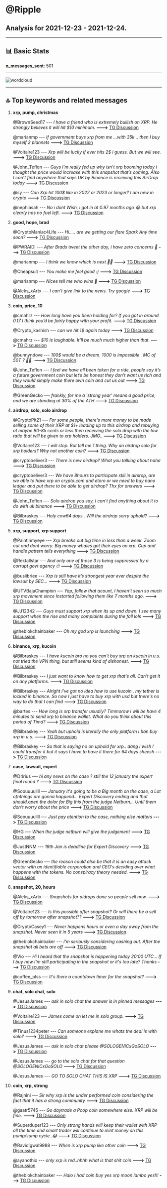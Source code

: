 # **@Ripple**
 ## Analysis for **2021-12-23** - **2021-12-24**.

---

## 📊 **Basic Stats**

**n_messages_sent**: 501

---
![wordcloud](Ripple_1Days_wordcloud.png)

---


## 🔝 **Top keywords and related messages**

1. **xrp, pump, christmas**

    @BrownSeed17 --- *I have a friend who is extremely bullish on XRP. He strongly believes it will hit $10 minimum.* **--->** [TG Discussion](https://t.me/Ripple/3028962)

    @marianmp --- *If government buys xrp from me ...with 35k .. then I buy myself 2 plannets* **--->** [TG Discussion](https://t.me/Ripple/3028104)

    @Voltaire123 --- *Xrp will be lucky if ever hits 2$ i guess. But we will see.* **--->** [TG Discussion](https://t.me/Ripple/3029061)

    @John_Teflon --- *Guys I’m really fed up why isn’t xrp booming today I thought the price would increase with this snapshot that’s coming. Also I can’t find anywhere that says UK by Binance is receiving this AirDrop today* **--->** [TG Discussion](https://t.me/Ripple/3028867)

    @sy --- *Can Xrp hit 100$ like in 2022 or 2023 or longer? I am new in crypto* **--->** [TG Discussion](https://t.me/Ripple/3028087)

    @nephiasah --- *No i dont Wish, i got in at 0.97 months ago 😂 but xrp clearly has no fuel left.* **--->** [TG Discussion](https://t.me/Ripple/3029417)

2. **good, hope, brad**

    @CryptoManiac4Life --- *Hi….. are we getting our flare Spark Any time soon?* **--->** [TG Discussion](https://t.me/Ripple/3028181)

    @PWRAIDI --- *After Brads tweet the other day, i have zero concerns 🎉* **--->** [TG Discussion](https://t.me/Ripple/3029112)

    @marianmp --- *I think we know which is next 🤣🤣* **--->** [TG Discussion](https://t.me/Ripple/3028494)

    @Cheapsuit --- *You make me feel good :)* **--->** [TG Discussion](https://t.me/Ripple/3029291)

    @marianmp --- *Nicee tell me who wins 🤠* **--->** [TG Discussion](https://t.me/Ripple/3028157)

    @Aleks_xArtx --- *I can’t give link to the news. Try google* **--->** [TG Discussion](https://t.me/Ripple/3029120)

3. **coin, price, 10**

    @cmahrz --- *How long have you been holding for? If you got in around 0.17 I think you’d be fairly happy with your profit.* **--->** [TG Discussion](https://t.me/Ripple/3028900)

    @Crypto_kashish --- *can we hit 1$ again today* **--->** [TG Discussion](https://t.me/Ripple/3029336)

    @cmahrz --- *$10 is laughable. It’ll be much much higher than that.* **--->** [TG Discussion](https://t.me/Ripple/3028976)

    @bunnyndove --- *100$ would be a dream.   1000 is impossible .  MC of 50T ? 🤯😂.* **--->** [TG Discussion](https://t.me/Ripple/3028040)

    @John_Teflon --- *I feel we have all been taken for a ride, people say it’s a future government coin but let’s be honest they don’t want us rich and they would simply make there own coin and cut us out* **--->** [TG Discussion](https://t.me/Ripple/3028875)

    @GreenGecko --- *frankly, for me a 'strong year' means a good price, and we are standing at 30% of the ATH* **--->** [TG Discussion](https://t.me/Ripple/3028950)

4. **airdrop, solo, solo airdrop**

    @CryptoPit21 --- *For some people, there's more money to be made selling some of their XRP at $1+ leading up to this airdrop and rebuying at maybe 80-85 cents or less then receiving the solo drop with the low ratio that will be given to xrp holders. JMO..* **--->** [TG Discussion](https://t.me/Ripple/3029518)

    @Voltaire123 --- *I will stop. But tell me 1 thing. Why an airdrop solo for xrp holders? Why not another coin?* **--->** [TG Discussion](https://t.me/Ripple/3029242)

    @cryptobeliver3 --- *There is new airdrop? What you talking about haha* **--->** [TG Discussion](https://t.me/Ripple/3029106)

    @cryptobeliver3 --- *We have 8hours to participate still in airsrop, are we able to have xrp on crypto.com and etoro or we need to buy nano ledger and put there to be able to get airdrop? Thx for answers* **--->** [TG Discussion](https://t.me/Ripple/3029165)

    @John_Teflon --- *Solo airdrop you say, I can’t find anything about it to do with uk binance* **--->** [TG Discussion](https://t.me/Ripple/3028897)

    @Bilbraskey --- *Holy cow64 days.. Will the airdrop sorry uphold?* **--->** [TG Discussion](https://t.me/Ripple/3028759)

5. **xrp, support, xrp support**

    @Paintinmyeye --- *Xrp breaks out big time in less than a week. Zoom out and dont worry. Big money whales got their eyes on xrp. Cup and handle pattern tells everything* **--->** [TG Discussion](https://t.me/Ripple/3029342)

    @Rektallstar --- *And only one of those 3 is being suppressed by a corrupt govt agency 🙄* **--->** [TG Discussion](https://t.me/Ripple/3028923)

    @busiibriee --- *Xrp is still have it’s strongest year ever despite the lawsuit by SEC…* **--->** [TG Discussion](https://t.me/Ripple/3028948)

    @UTVBajaChampion --- *Yap, follow that acount, I haven’t seen so much xrp movement since Instarted following them like 7 months ago.* **--->** [TG Discussion](https://t.me/Ripple/3029460)

    @JJ12342 --- *Guys must support xrp when its up and down. I see many support when the rise and many complaints during the fall lols* **--->** [TG Discussion](https://t.me/Ripple/3029029)

    @theblokchainbaker --- *Oh my god xrp is launching* **--->** [TG Discussion](https://t.me/Ripple/3027965)

6. **binance, xrp, kucoin**

    @Bilbraskey --- *I have kucoin bro no you can't buy xrp on kucoin in u.s. not tried the VPN thing, but still seems kind of dishonest.* **--->** [TG Discussion](https://t.me/Ripple/3028748)

    @Bilbraskey --- *I just want to know how to get xrp that's all.  Can't get it on any platforms.* **--->** [TG Discussion](https://t.me/Ripple/3028265)

    @Bilbraskey --- *Alright I've got no idea how to use kucoin.. my tether is locked in binance. So now I just have to buy xrp with usd but there's no way to do that I can find* **--->** [TG Discussion](https://t.me/Ripple/3028374)

    @bartes --- *How long is xrp transfer usually? Timmorow i will be have 4 minutes to send xrp to binance wallet. What do you think about this period of Timd?* **--->** [TG Discussion](https://t.me/Ripple/3028812)

    @Bilbraskey --- *Yeah but uphold is literally the only platform I ban buy xrp in u.s.* **--->** [TG Discussion](https://t.me/Ripple/3028777)

    @Bilbraskey --- *So that is saying no on uphold for xrp.. dang I wish I could transfer it but it says I have to have it there for 64 days sheesh* **--->** [TG Discussion](https://t.me/Ripple/3028769)

7. **case, lawsuit, expert**

    @D4rius --- *hi any news on the case ? still the 12 january the expert final round ?* **--->** [TG Discussion](https://t.me/Ripple/3029267)

    @Soouuuullll --- *January it's going to be a Big month on the case, a Lot ofnthings are gonna happend... Expert Discovery ending and that should.open the dolor for Big this from the judge Netburn... Until them don't worry about the price* **--->** [TG Discussion](https://t.me/Ripple/3029511)

    @Soouuuullll --- *Just pay atention to the case, nothing else matters* **--->** [TG Discussion](https://t.me/Ripple/3029506)

    @HG --- *When the judge netburn will give the judgement* **--->** [TG Discussion](https://t.me/Ripple/3029323)

    @JustNNM --- *19th Jan is deadline for Expert Discovery* **--->** [TG Discussion](https://t.me/Ripple/3029272)

    @GreenGecko --- *the reason could also be that it is an easy attack vector with an identifiable corporation and CEO's deciding over what happens with the tokens. No conspiracy theory needed.* **--->** [TG Discussion](https://t.me/Ripple/3028949)

8. **snapshot, 20, hours**

    @Aleks_xArtx --- *Snapshots for aidrops done so people sell now.* **--->** [TG Discussion](https://t.me/Ripple/3029099)

    @Voltaire123 --- *Is this possible after snapshot? Or will there be a sell off by tomorrow after snapshot??* **--->** [TG Discussion](https://t.me/Ripple/3028731)

    @CryptoCasey1 --- *Never happens hours or even a day away from the snapshot. Never seen it in 5 years* **--->** [TG Discussion](https://t.me/Ripple/3029520)

    @theblokchainbaker --- *I'm seriously considering cashing out. After the snapshot all bets are off* **--->** [TG Discussion](https://t.me/Ripple/3027969)

    @Vio --- *Hi I heard that the snapshot is happening today 20:00 UTC... If I buy now I'm still participating in the snapshot or it's too late? Thanks* **--->** [TG Discussion](https://t.me/Ripple/3028988)

    @coffee_plss --- *It's there a countdown timer for the snapshot?* **--->** [TG Discussion](https://t.me/Ripple/3029517)

9. **chat, solo chat, solo**

    @JesusJames --- *ask in solo chat the answer is in pinned messages* **--->** [TG Discussion](https://t.me/Ripple/3028764)

    @Voltaire123 --- *James come on let me in solo group.* **--->** [TG Discussion](https://t.me/Ripple/3029239)

    @Tinus1234peter --- *Can someone explane me whats the deal is with solo?* **--->** [TG Discussion](https://t.me/Ripple/3029117)

    @JesusJames --- *ask in solo chat please  @SOLOGENICxGoSOLO* **--->** [TG Discussion](https://t.me/Ripple/3029486)

    @JesusJames --- *go to the solo chat for that question   @SOLOGENICxGoSOLO* **--->** [TG Discussion](https://t.me/Ripple/3029364)

    @JesusJames --- *GO TO SOLO CHAT THIS IS XRP* **--->** [TG Discussion](https://t.me/Ripple/3028732)

10. **coin, xrp, strong**

    @Rajnini --- *Sir why xrp is the under performed coin considering the fact that it has a strong community* **--->** [TG Discussion](https://t.me/Ripple/3029546)

    @gaatr5745 --- *Go daytrade a Poop coin somewhere else. XRP will be fine.* **--->** [TG Discussion](https://t.me/Ripple/3029420)

    @Superduper123 --- *Only strong hands will keep their wallet with XRP all the time and smart trader will continue to mint money on this pump/sump cycle..😂* **--->** [TG Discussion](https://t.me/Ripple/3029199)

    @Ravidigwal9988 --- *When is xrp pump like other coin* **--->** [TG Discussion](https://t.me/Ripple/3029372)

    @ayanothio --- *only xrp is red..hhhh what is that shit coin* **--->** [TG Discussion](https://t.me/Ripple/3029058)

    @theblokchainbaker --- *Halo I had coin buy yes xrp moon lambo yes!!!* **--->** [TG Discussion](https://t.me/Ripple/3028959)

